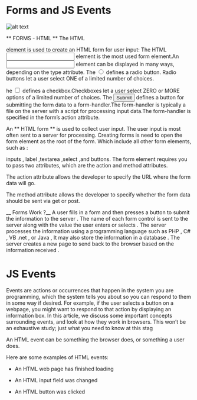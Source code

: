 # Forms and JS Events

![alt text](https://www.hallaminternet.com/assets/tag-manager-contact-form-event.jpg  "title")

** FORMS - HTML **
The HTML <form> element is used to create an HTML form for user input:
The HTML <input> element is the most used form element.An <input> element can be displayed in many ways, depending on the type attribute.
The <input type="radio"> defines a radio button. Radio buttons let a user select ONE of a limited number of choices.

he <input type="checkbox"> defines a checkbox.Checkboxes let a user select ZERO or MORE options of a limited number of choices.
The <input type="submit"> defines a button for submitting the form data to a form-handler.The form-handler is typically a file on the server with a script for processing input data.The form-handler is specified in the form’s action attribute.

An ** HTML form ** is used to collect user input. The user input is most often sent to a server for processing. Creating forms is need to open the form element as the root of the form. Which include all other form elements, such as :

inputs , label ,textarea ,select ,and buttons. The form element requires you to pass two attributes, which are the action and method attributes.

The action attribute allows the developer to specify the URL where the form data will go.

The method attribute allows the developer to specify whether the form data should be sent via get or post.

__ Forms Work ?__
A user fills in a form and then presses a button to submit the information to the server .
The name of each form control is sent to the server along with the value the user enters or selects .
The server processes the information using a programming language such as PHP , C# , VB .net , or Java , It may also store the information in a database .
The server creates a new page to send back to the browser based on the information received .


# JS Events

Events are actions or occurrences that happen in the system you are programming, which the system tells you about so you can respond to them in some way if desired. For example, if the user selects a button on a webpage, you might want to respond to that action by displaying an information box. In this article, we discuss some important concepts surrounding events, and look at how they work in browsers. This won’t be an exhaustive study; just what you need to know at this stag


An HTML event can be something the browser does, or something a user does.

Here are some examples of HTML events:

* An HTML web page has finished loading

* An HTML input field was changed

* An HTML button was clicked



